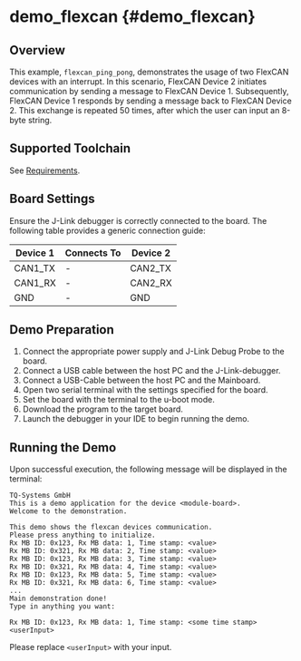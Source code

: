 demo_flexcan {#demo_flexcan}
============

## Overview
This example, `flexcan_ping_pong`, demonstrates the usage of two FlexCAN devices with an interrupt. In this scenario, FlexCAN Device 2 initiates communication by sending a message to FlexCAN Device 1. Subsequently, FlexCAN Device 1 responds by sending a message back to FlexCAN Device 2. This exchange is repeated 50 times, after which the user can input an 8-byte string.

## Supported Toolchain
See [Requirements](../../README.md#requirements).

## Board Settings
Ensure the J-Link debugger is correctly connected to the board. The following table provides a generic connection guide:

| Device 1 | Connects To | Device 2 |
| -------- | ----------- | -------- |
| CAN1_TX  | -           | CAN2_TX  |
| CAN1_RX  | -           | CAN2_RX  |
| GND      | -           | GND      |

## Demo Preparation
1. Connect the appropriate power supply and J-Link Debug Probe to the board.
2. Connect a USB cable between the host PC and the J-Link-debugger.
3. Connect a USB-Cable between the host PC and the Mainboard.
4. Open two serial terminal with the settings specified for the board.
5. Set the board with the terminal to the u-boot mode.
6. Download the program to the target board.
7. Launch the debugger in your IDE to begin running the demo.

## Running the Demo
Upon successful execution, the following message will be displayed in the terminal:

```
TQ-Systems GmbH
This is a demo application for the device <module-board>.
Welcome to the demonstration.

This demo shows the flexcan devices communication.
Please press anything to initialize.
Rx MB ID: 0x123, Rx MB data: 1, Time stamp: <value>
Rx MB ID: 0x321, Rx MB data: 2, Time stamp: <value>
Rx MB ID: 0x123, Rx MB data: 3, Time stamp: <value>
Rx MB ID: 0x321, Rx MB data: 4, Time stamp: <value>
Rx MB ID: 0x123, Rx MB data: 5, Time stamp: <value>
Rx MB ID: 0x321, Rx MB data: 6, Time stamp: <value>
...
Main demonstration done! 
Type in anything you want:

Rx MB ID: 0x123, Rx MB data: 1, Time stamp: <some time stamp>
<userInput>
```

Please replace `<userInput>` with your input.
